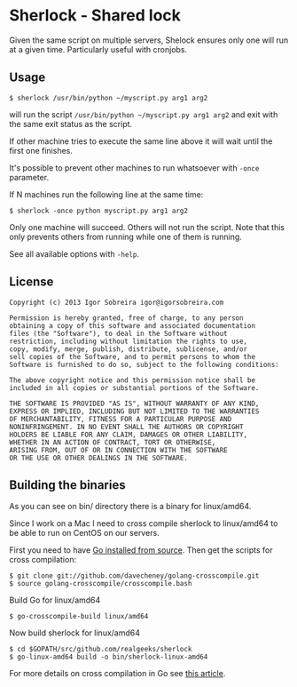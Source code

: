 # Sherlock - Shared lock

Given the same script on multiple servers, Shelock ensures only one
will run at a given time. Particularly useful with cronjobs.

## Usage

    $ sherlock /usr/bin/python ~/myscript.py arg1 arg2

will run the script `/usr/bin/python ~/myscript.py arg1 arg2` and exit with the
same exit status as the script.

If other machine tries to execute the same line above it will wait
until the first one finishes.

It's possible to prevent other machines to run whatsoever with `-once`
parameter.

If N machines run the following line at the same time:

    $ sherlock -once python myscript.py arg1 arg2

Only one machine will succeed. Others will not run the script. Note
that this only prevents others from running while one of them is running.

See all available options with `-help`.

## License

```
Copyright (c) 2013 Igor Sobreira igor@igorsobreira.com

Permission is hereby granted, free of charge, to any person
obtaining a copy of this software and associated documentation
files (the "Software"), to deal in the Software without
restriction, including without limitation the rights to use,
copy, modify, merge, publish, distribute, sublicense, and/or
sell copies of the Software, and to permit persons to whom the
Software is furnished to do so, subject to the following conditions:

The above copyright notice and this permission notice shall be
included in all copies or substantial portions of the Software.

THE SOFTWARE IS PROVIDED "AS IS", WITHOUT WARRANTY OF ANY KIND,
EXPRESS OR IMPLIED, INCLUDING BUT NOT LIMITED TO THE WARRANTIES
OF MERCHANTABILITY, FITNESS FOR A PARTICULAR PURPOSE AND
NONINFRINGEMENT. IN NO EVENT SHALL THE AUTHORS OR COPYRIGHT
HOLDERS BE LIABLE FOR ANY CLAIM, DAMAGES OR OTHER LIABILITY,
WHETHER IN AN ACTION OF CONTRACT, TORT OR OTHERWISE,
ARISING FROM, OUT OF OR IN CONNECTION WITH THE SOFTWARE
OR THE USE OR OTHER DEALINGS IN THE SOFTWARE.
```

## Building the binaries

As you can see on bin/ directory there is a binary for linux/amd64.

Since I work on a Mac I need to cross compile sherlock to linux/amd64 to be able
to run on CentOS on our servers.

First you need to have [Go installed from source](http://golang.org/doc/install/source).
Then get the scripts for cross compilation:

    $ git clone git://github.com/davecheney/golang-crosscompile.git
    $ source golang-crosscompile/crosscompile.bash

Build Go for linux/amd64

    $ go-crosscompile-build linux/amd64

Now build sherlock for linux/amd64

    $ cd $GOPATH/src/github.com/realgeeks/sherlock
    $ go-linux-amd64 build -o bin/sherlock-linux-amd64

For more details on cross compilation in Go see
[this article](http://dave.cheney.net/2012/09/08/an-introduction-to-cross-compilation-with-go).
